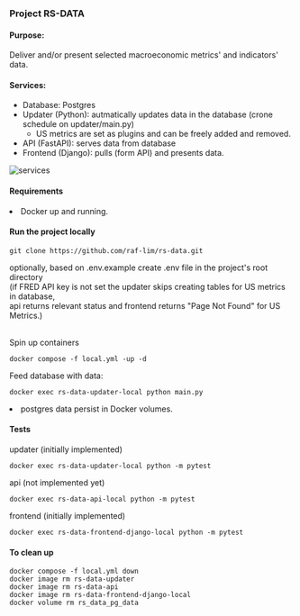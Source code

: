 ### Project RS-DATA

#### Purpose:
Deliver and/or present selected macroeconomic metrics' and indicators' data.

#### Services:
- Database: Postgres
- Updater (Python): autmatically updates data in the database (crone schedule on updater/main.py)
  - US metrics are set as plugins and can be freely added and removed.
- API (FastAPI): serves data from database
- Frontend (Django): pulls (form API) and presents data.

![services](https://github.com/raf-lim/rs-data/assets/105244879/2caa9be0-b418-44f4-81ba-29ae1b4947bd)

#### Requirements
<li>Docker up and running.</li>

#### Run the project locally
```
git clone https://github.com/raf-lim/rs-data.git
```
<div>optionally, based on .env.example create .env file in the project's root directory</div>
<div>(if FRED API key is not set the updater skips creating tables for US metrics in database,</div>
<div>api returns relevant status and frontend returns "Page Not Found" for US Metrics.)</div><br>

Spin up containers

```
docker compose -f local.yml -up -d
```
Feed database with data:
```
docker exec rs-data-updater-local python main.py
```
<li>postgres data persist in Docker volumes.</li>

#### Tests
updater (initially implemented)
```
docker exec rs-data-updater-local python -m pytest
```
api (not implemented yet)
```
docker exec rs-data-api-local python -m pytest
```
frontend (initially implemented)
```
docker exec rs-data-frontend-django-local python -m pytest
```
#### To clean up
```
docker compose -f local.yml down
docker image rm rs-data-updater
docker image rm rs-data-api
docker image rm rs-data-frontend-django-local
docker volume rm rs_data_pg_data
```
